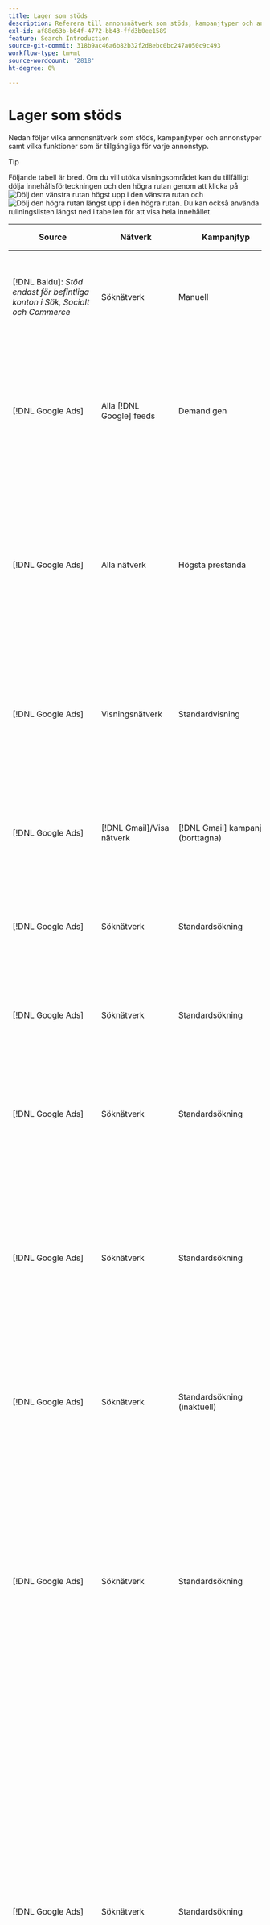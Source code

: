 ```yaml
---
title: Lager som stöds
description: Referera till annonsnätverk som stöds, kampanjtyper och annonstyper.
exl-id: af88e63b-b64f-4772-bb43-ffd3b0ee1589
feature: Search Introduction
source-git-commit: 318b9ac46a6b82b32f2d8ebc0bc247a050c9c493
workflow-type: tm+mt
source-wordcount: '2818'
ht-degree: 0%

---
```


# Lager som stöds

Nedan följer vilka annonsnätverk som stöds, kampanjtyper och annonstyper samt vilka funktioner som är tillgängliga för varje annonstyp.

>[!TIP]
>
>Följande tabell är bred. Om du vill utöka visningsområdet kan du tillfälligt dölja innehållsförteckningen och den högra rutan genom att klicka på ![Dölj den vänstra rutan](/help/dsp/assets/hide-left-pane.png "Dölj den vänstra rutan") högst upp i den vänstra rutan och ![Dölj den högra rutan](/help/dsp/assets/hide-right-pane.png "Dölj den högra rutan") längst upp i den högra rutan. Du kan också använda rullningslisten längst ned i tabellen för att visa hela innehållet.

| Source | Nätverk | Kampanjtyp | Annonstyp | Synkronisera och visa | Skapa/redigera | Spår [^1] | Optimera | Rapport [^2] | Adobe Analytics Support[^3] |
|----|----|----|----|----|----|----|----|----|----|
| [!DNL Baidu]: *Stöd endast för befintliga konton i Sök, Socialt och Commerce* | Söknätverk | Manuell | Text ad | Automatisk synkronisering via API | Skapa/redigera med [kampanjhanteringsvyer](/help/search-social-commerce/campaign-management/campaigns/campaign-management-options.md) och [kalkylblad](/help/search-social-commerce/campaign-management/bulksheets/bulksheet-about.md) | Ja | Kampanjer med enbart manuell CPC-anbudsstrategi | Data på annonsnivå | [!DNL Analytics]-data för sökning, sociala medier och Commerce<br><br>Ad-nivådata från sökning, sociala medier och Commerce till | [!DNL Analytics] |
| [!DNL Google Ads] | Alla [!DNL Google] feeds | Demand gen | Demand Gen carousel ad (multi-image ad)<br><br>Demand Gen image ad<br><br>Demand Gen product ad<br><br>Demand Gen video ad | Automatisk synkronisering via API | Inga alternativ för att skapa/redigera | Ja | Endast Carousel- och bildannonser. Endast hybridportföljer <br><br>Anbud och anbudsstrategimål ställs in på kampanjnivån, tillsammans med kampanjbudgetar, enligt optimeringstypen. | Data på annonsnivå | Data på annonsnivå för Search, Social och Commerce [med den uppgraderade spårningskoden för AMO-ID](/help/integrations/analytics/ids.md#amo-id-formats)[^4]<br><br>Data på annonsnivå från Search, Social och Commerce till | [!DNL Analytics] |
| [!DNL Google Ads] | Alla nätverk | Högsta prestanda | Alla annonstyper | Automatisk synkronisering via API | Skapa/redigera kampanjer och ladda upp annonsresurser i kampanjinställningarna i [!UICONTROL Campaigns] > [!UICONTROL Campaigns]<br><br>Endast nödvändiga inställningar är tillgängliga. Logga in på redigeraren för [!DNL [!DNL Google Ads] Ads] om du vill se valfria inställningar och listgrupper. | Ja | I hybridportföljer anges endast<br><br>mål för anbudsstrategier på kampanjnivå, tillsammans med kampanjbudgetar. | Data på kampanjnivå <br><br>Data för listgrupper är inte tillgängliga och annonsnätverket tillhandahåller inte data på ad-nivå. | [!DNL Analytics]-data för sökning, sociala medier och Commerce<br><br>Kampanjdata från sökning, sociala medier och Commerce till analyser. Kräver den uppgraderade spårningskoden för [AMO ID](/help/integrations/analytics/ids.md#amo-id-formats). |
| [!DNL Google Ads] | Visningsnätverk | Standardvisning | Bildannons | Automatisk synkronisering via API | Redigera URL och status endast med [kalkylblad](/help/search-social-commerce/campaign-management/bulksheets/bulksheet-about.md) | Ja, när du lägger till klickspårningstaggar manuellt för att spåra mallar i annonsnätverket | — | Data på annonsnivå, men inga genomskinliga data | [!DNL Analytics]-data för sökning, sociala medier och Commerce<br><br>Ad-nivådata från sökning, sociala medier och Commerce till analyser, men inga genomskinliga data |
| [!DNL Google Ads] | [!DNL Gmail]/Visa nätverk | [!DNL Gmail] kampanjer (borttagna) | [!DNL Gmail] annons | Ingen synkronisering | Inga alternativ för att skapa/redigera | — | — | Endast äldre kampanjdata | Data från äldre analyser för sökning, sociala medier och Commerce<br><br>Gammala kampanjdata från sökning, sociala medier och Commerce till | [!DNL Analytics] |
| [!DNL Google Ads] | Söknätverk | Standardsökning | Annonsering endast för samtal | Automatisk synkronisering via API | Skapa/redigera med [kampanjhanteringsvyer](/help/search-social-commerce/campaign-management/campaigns/campaign-management-options.md) | Ja, med landningssidans suffix och spårningsmall på kontonivå eller genom att lägga till dem manuellt på annonsnivå i [!DNL [!DNL Google Ads] Ads] Manager | — | Lägg endast till visningar och klickningar på gruppnivå från annonsnätverket - inga intäkter | — |
| [!DNL Google Ads] | Söknätverk | Standardsökning | \[Expanderad\] Dynamisk sökannons | Automatisk synkronisering via API | Skapa/redigera med [kampanjhanteringsvyer](/help/search-social-commerce/campaign-management/campaigns/campaign-management-options.md) och [kalkylblad](/help/search-social-commerce/campaign-management/bulksheets/bulksheet-about.md) | Ja | Ja<br><br>För annonsgrupper när kampanjen anger en webbplatsdomän, annars för dynamiska sökmål. | Kampanj- och annonsgruppsdata<br><br>Annonsnätverket tillhandahåller inte data på annonsnivå. | [!DNL Analytics]-data för sökning, sociala medier och Commerce<br><br>Kampanjdata och annonsgruppsdata från sökning, sociala medier och Commerce till | [!DNL Analytics] |
| [!DNL Google Ads] | Söknätverk | Standardsökning | Utökad textannons (borttagen i juni 2022) | Automatisk synkronisering via API | Ta bara bort med [kampanjhanteringsvyer](/help/search-social-commerce/campaign-management/campaigns/campaign-management-options.md), [kalkylblad](/help/search-social-commerce/campaign-management/bulksheets/bulksheet-about.md) och [lagerhanteringsflöden](/help/search-social-commerce/campaign-management/inventory-feeds/inventory-feeds-about.md) | Ja | — | Data på annonsnivå | [!DNL Analytics]-data för sökning, sociala medier och Commerce<br><br>Ad-nivådata från sökning, sociala medier och Commerce till | [!DNL Analytics] |
| [!DNL Google Ads] | Söknätverk | Standardsökning | Responsiv sökannons | Automatisk synkronisering via API | Skapa/redigera med [kampanjhanteringsvyer](/help/search-social-commerce/campaign-management/campaigns/campaign-management-options.md), [kalkylblad](/help/search-social-commerce/campaign-management/bulksheets/bulksheet-about.md) och [lagerhanteringsflöden](/help/search-social-commerce/campaign-management/inventory-feeds/inventory-feeds-about.md) | Ja | Ja | Data på annonsnivå för alla tillgängliga annonselement<br><br><b>Obs!</b> [!DNL [!DNL Google Ads] Ads] tillhandahåller inte data utanför sina redigeringsprogram om de textkombinationer som visades som annonser. Mer information om rapportering för varje textkombination finns i [[!DNL [!DNL Google Ads] Ads]-dokumentationen](https://support.google.com/google-ads/answer/7684791). | [!DNL Analytics]-data för sökning, sociala medier och Commerce<br><br>Ad-nivådata från sökning, sociala medier och Commerce till | [!DNL Analytics] |
| [!DNL Google Ads] | Söknätverk | Standardsökning (inaktuell) | Text ad | Automatisk synkronisering via API | Statusändringar av befintliga annonser använder endast [kalkylblad](/help/search-social-commerce/campaign-management/bulksheets/bulksheet-about.md) | Ja | Ja | Data på annonsnivå | [!DNL Analytics]-data för sökning, sociala medier och Commerce<br><br>Ad-nivådata från sökning, sociala medier och Commerce till | [!DNL Analytics] |
| [!DNL Google Ads] | Söknätverk | Standardsökning | <i>Tillägg:</i><br><br>Webbplatslänk (konto-, kampanj- och annonsgruppsnivå) | Automatisk synkronisering via API | Skapa/redigera med [kampanjhanteringsvyer](/help/search-social-commerce/campaign-management/campaigns/campaign-management-options.md) och [kalkylblad](/help/search-social-commerce/campaign-management/bulksheets/bulksheet-about.md) | —<br><br>Webbplatslänkar har ett&quot;spårningsmall&quot;-fält, men i Sök, Socialt och Commerce mappas klickningar och resulterande konverteringar till det associerade nyckelordet, inte till den enskilda platslänken. | — Search, Social, &amp; Commerce optimerar inte för webblänken. I stället optimeras det till det nyckelord som är associerat med den annons som innehåller sitelink. | —<br><br>Det finns tillgängliga data för det associerade nyckelordet. I [!DNL Google Ads] kan du se prestandadata på sitelänknivå på fliken [!DNL Campaigns] > [!DNL Ad Extensions].<br><br>Generera en [Transaktionsrapport](/help/search-social-commerce/reports/management/basic-advanced/transaction-report.md) om du vill se vilka individuella konverteringar som har gjorts med ett klick på en länk. Kolumnvärdet [!UICONTROL Link Type] för en sitelink är <code>sl:&lt;Platslänkstext></code>, t.ex. sl:Se Aktuella erbjudanden. | Data för det associerade nyckelordet endast från Search, Social och Commerce till | [!DNL Analytics] |
| [!DNL Google Ads] | Söknätverk | Standardsökning | <i>Andra annonstillägg:</i><br><br>Bildtexttillägg<br><br>Platstillägg<br><br>Telefontillägg | Automatisk synkronisering via API | Hantera pratbubblor och telefontillägg med [kampanjhanteringsvyer](/help/search-social-commerce/campaign-management/campaigns/campaign-management-options.md).<br><br>Platstillägg är inte tillgängliga. Dina befintliga platstilläggsassociationer synkroniseras men kan bara tas bort. | —<br><br>Webbplatslänkar har ett&quot;spårningsmall&quot;-fält, men i Sök, Socialt och Commerce mappas klickningar och resulterande konverteringar till det associerade nyckelordet, inte till den enskilda platslänken.<br><br>Andra typer av annonstillägg har ingen URL att spåra och det går inte att mappa konverteringsdata till dem med Search, Social och Commerce. | — | —<br><br>[!DNL Google Ads] mappar klickningarna på ett tillägg till nyckelordet som är associerat med annonsen som tillägget ingår i.<br><br>Det finns inga kostnadsdata eller klickdata på tilläggsnivån i Sök, Socialt och Commerce. I [!DNL Google Ads] kan du se kostnad och klicka på data på tilläggsnivån på fliken [!DNL Campaigns] > [!DNL Ad Extensions] .<br><br>Generera en [Transaktionsrapport](/help/search-social-commerce/reports/management/basic-advanced/transaction-report.md) om du vill se vilka individuella konverteringar som har gjorts med ett klick på en webbplatslänk. Kolumnen [!UICONTROL Link Type] för en platslänkar är <code>sl:&lt;Platslänkstext></code>, t.ex. sl:Se Aktuella erbjudanden. | Data för det associerade nyckelordet endast från Search, Social och Commerce till | [!DNL Analytics] |
| [!DNL Google Ads] | Shoppingnätverk | Standard shopping | Butiksannons (Creative type &quot;Product&quot;) | Automatisk synkronisering via API | Annonskopian genereras automatiskt för produktgrupper i annonsgruppen. Redigera annonsstatus endast med [bulksheets](/help/search-social-commerce/campaign-management/bulksheets/bulksheet-about.md) och [lagerhanteringsflöden](/help/search-social-commerce/campaign-management/inventory-feeds/inventory-feeds-about.md)<br><br>Du kan skapa de överordnade kampanjerna, annonsgrupperna och produktgrupperna och redigera deras status endast med hjälp av [kampanjhanteringsvyer](/help/search-social-commerce/campaign-management/campaigns/campaign-management-options.md), [bulksheets](/help/search-social-commerce/campaign-management/bulksheets/bulksheet-about.md) och [lagerhanteringsflöden](/help/search-social-commerce/campaign-management/inventory-feeds/inventory-feeds-about.md). | Ja, när du lägger till klickspårningstaggar manuellt för att spåra mallar i annonsnätverket | Ja | Kampanj-, annonsgrupps- och produktgruppsdata [!DNL Google Ads] tillhandahåller inte data på annonsnivå för shoppingkampanjer. | [!DNL Analytics]-data för sökning, sociala medier och Commerce<br><br>Kampanj-, annonsgrupps- och produktgruppsdata från sökning, sociala medier och Commerce till | [!DNL Analytics] |
| [!DNL Google Ads] | [!DNL YouTube] | Video | Videoannons | Synkronisering via API kräver [deltagande](/help/search-social-commerce/tools/sync-inventory.md)<br><br>Endast grundläggande annonsinformation, utan miniatyrbilder | Inga alternativ för att skapa/redigera | Ja, när du lägger till klickspårningstaggar manuellt för att spåra mallar i annonsnätverket | Kampanjer med anbudsstrategin [!UICONTROL Maximize Conversions] i hybridportföljer <br><br>Den hybridportföljen får endast innehålla [!DNL YouTube] kampanjer. | Kampanj- och annonsgruppsdata<br><br>Annonsnätverket tillhandahåller inte data på annonsnivå. | [!DNL Analytics]-data för sökning, sociala medier och Commerce<br><br>Kampanjdata och annonsgruppsdata från sökning, sociala medier och Commerce till | [!DNL Analytics] |
| [!DNL Microsoft Advertising] | Alla nätverk | Högsta prestanda | Alla annonstyper | Automatisk synkronisering via API | Skapa/redigera kampanjer i [!UICONTROL Campaigns] > [!UICONTROL Campaigns]. | Ja | I hybridportföljer anges endast<br><br>mål för anbudsstrategier på kampanjnivå, tillsammans med kampanjbudgetar. | Resursgruppsdata<br><br>Annonsnätverket tillhandahåller inte data på annonsnivå. | [!DNL Analytics] data för sökning, sociala medier och Commerce<br><br>Resursgruppsdata från sökning, sociala medier och Commerce till | [!DNL Analytics] |
| [!DNL Microsoft Advertising] | Målgruppsnätverk | Målgruppskampanjtyper: <br><br>[!UICONTROL Audience (image)] och [!UICONTROL Audience] (feed)) | Responsiv annons<br><br>Inkluderar bildbaserade annonser och produktfeedbaserade annonser endast för målgruppsnätverket | Automatisk synkronisering via API | Skapa/redigera med [kampanjhanteringsvyer](/help/search-social-commerce/campaign-management/campaigns/campaign-management-options.md) och [kalkylblad](/help/search-social-commerce/campaign-management/bulksheets/bulksheet-about.md) | Ja | Förbättrade CPC-kampanjer (eCPC), kampanjer med anbudsstrategin [!UICONTROL Maximize Conversions] i hybridportföljer | Data på annonsnivå | [!DNL Analytics]-data för sökning, sociala medier och Commerce<br><br>Ad-nivådata från sökning, sociala medier och Commerce till | [!DNL Analytics] |
| [!DNL Microsoft Advertising] | Målgruppsnätverk | [!UICONTROL Audience Video] | Responsiv annons | Automatisk synkronisering via API | Skapa överordnade kampanjer och annonsgrupper med [kampanjhanteringsvyer](/help/search-social-commerce/campaign-management/campaigns/campaign-management-options.md). | Ja | Ja för förbättrade CPC-kampanjer (eCPC)<br><br>Inte tillgängligt för CPM-kampanjer | Data på annonsnivå | [!DNL Analytics]-data för sökning, sociala medier och Commerce<br><br>Ad-nivådata från sökning, sociala medier och Commerce till | [!DNL Analytics] |
| [!DNL Microsoft Advertising] | Målgruppsnätverk | [!UICONTROL Audience CTV Video] | Responsiv annons | Automatisk synkronisering via API | Skapa överordnade kampanjer och annonsgrupper med [kampanjhanteringsvyer](/help/search-social-commerce/campaign-management/campaigns/campaign-management-options.md). | Ja | Ja för förbättrade CPC-kampanjer (eCPC)<br><br>Inte tillgängligt för CPM-kampanjer | Data på annonsnivå | [!DNL Analytics]-data för sökning, sociala medier och Commerce<br><br>Ad-nivådata från sökning, sociala medier och Commerce till | [!DNL Analytics] |
| [!DNL Microsoft Advertising] | Målgruppsnätverk | Sök | Utökad text och med [!DNL Prefer Audience Ad Format] markerat | Automatisk synkronisering via API | Skapa/redigera med [kampanjhanteringsvyer](/help/search-social-commerce/campaign-management/campaigns/campaign-management-options.md)<br><br>Inget stöd för bildtillägg | Ja | Ja | Data på annonsnivå | [!DNL Analytics]-data för sökning, sociala medier och Commerce<br><br>Ad-nivådata från sökning, sociala medier och Commerce till | [!DNL Analytics] |
| [!DNL Microsoft Advertising] | Målgrupps- och söknätverk | Shoppingkampanjer för varumärken:<br><br>Varumärkesshopping: använder anbudsstrategin [!UICONTROL Manual CPC]<br><br>Varumärkeskampanjer: använder anbudsstrategin [!UICONTROL Cost per Sale] | Produktannons | Automatisk synkronisering via API | Skapa den överordnade kampanjen, annonsgruppen och produktgrupperna med hjälp av [kampanjhanteringsvyer](/help/search-social-commerce/campaign-management/campaigns/campaign-management-options.md). | Ja | Nej | Produktgruppnivådata | [!DNL Analytics] data för sökning, sociala medier och Commerce<br><br>Produktgruppsdata från sökning, sociala medier och Commerce till | [!DNL Analytics] |
| [!DNL Microsoft Advertising] | [!DNL Microsoft Store] | Butiksannons | Produktannons | Automatisk synkronisering via API | Skapa den överordnade kampanjen, annonsgruppen och produktgrupperna med hjälp av [kampanjhanteringsvyer](/help/search-social-commerce/campaign-management/campaigns/campaign-management-options.md). | Ja | Ja för [!UICONTROL Manual CPC] kampanjer. <br><br>Inte tillgängligt för [!UICONTROL Manual CPA] kampanjer. | Produktgruppnivådata | [!DNL Analytics] data för sökning, sociala medier och Commerce<br><br>Produktgruppsdata från sökning, sociala medier och Commerce till | [!DNL Analytics] |
| [!DNL Microsoft Advertising] | Söknätverk | Sök | \[Expanderad\] Dynamisk sökannons | Automatisk synkronisering via API | Skapa/redigera med [kampanjhanteringsvyer](/help/search-social-commerce/campaign-management/campaigns/campaign-management-options.md) och [kalkylblad](/help/search-social-commerce/campaign-management/bulksheets/bulksheet-about.md) | Ja | Ja | Data på annonsnivå | [!DNL Analytics]-data för sökning, sociala medier och Commerce<br><br>Ad-nivådata från sökning, sociala medier och Commerce till | [!DNL Analytics] |
| [!DNL Microsoft Advertising] | Söknätverk | Sök | Expanderad textannons (borttagen i februari 2023) | Automatisk synkronisering via API | Redigera status för befintliga annonser endast med [kampanjhanteringsvyer](/help/search-social-commerce/campaign-management/campaigns/campaign-management-options.md), [kalkylblad](/help/search-social-commerce/campaign-management/bulksheets/bulksheet-about.md) och [lagerhanteringsflöden](/help/search-social-commerce/campaign-management/inventory-feeds/inventory-feeds-about.md) | Ja | Ja | Data på annonsnivå | [!DNL Analytics]-data för sökning, sociala medier och Commerce<br><br>Ad-nivådata från sökning, sociala medier och Commerce till | [!DNL Analytics] |
| [!DNL Microsoft Advertising] | Söknätverk | Sök | Multimediareklam | Automatisk synkronisering via API | Skapa/redigera med [kampanjhanteringsvyer](/help/search-social-commerce/campaign-management/campaigns/campaign-management-options.md). Redigera stöd även för status och URL:er endast i [kalkylblad](/help/search-social-commerce/campaign-management/bulksheets/bulksheet-about.md) | Ja | Ja | Data på annonsnivå | [!DNL Analytics]-data för sökning, sociala medier och Commerce<br><br>Ad-nivådata från sökning, sociala medier och Commerce till | [!DNL Analytics] |
| [!DNL Microsoft Advertising] | Söknätverk | Sök | Responsiv sökannons | Automatisk synkronisering via API | Skapa/redigera med [kampanjhanteringsvyer](/help/search-social-commerce/campaign-management/campaigns/campaign-management-options.md), [kalkylblad](/help/search-social-commerce/campaign-management/bulksheets/bulksheet-about.md) och [lagerhanteringsflöden](/help/search-social-commerce/campaign-management/inventory-feeds/inventory-feeds-about.md) | Ja | Ja | Data på annonsnivå | [!DNL Analytics]-data för sökning, sociala medier och Commerce<br><br>Ad-nivådata från sökning, sociala medier och Commerce till | [!DNL Analytics] |
| [!DNL Microsoft Advertising] | Söknätverk | Sök | Standard text ad (utgått 2017) | Automatisk synkronisering via API | Redigera bara med [kampanjhanteringsvyer](/help/search-social-commerce/campaign-management/campaigns/campaign-management-options.md) och [kalkylblad](/help/search-social-commerce/campaign-management/bulksheets/bulksheet-about.md) | Ja | Ja | Data på annonsnivå | [!DNL Analytics]-data för sökning, sociala medier och Commerce<br><br>Ad-nivådata från sökning, sociala medier och Commerce till | [!DNL Analytics] |
| [!DNL Microsoft Advertising] | Söknätverk | Standardsökning | <i>Lägg till tillägg:</i><br><br>Sitelink (kampanjnivå) | Automatisk synkronisering via API | Skapa/redigera med [kampanjhanteringsvyer](/help/search-social-commerce/campaign-management/campaigns/campaign-management-options.md) och [kalkylblad](/help/search-social-commerce/campaign-management/bulksheets/bulksheet-about.md) | —<br><br>Sitelinks på kampanjnivå har ett [!UICONTROL Tracking Template]-fält, men i Sök, Socialt och Commerce mappas klickningar och resulterande konverteringar till det associerade nyckelordet, inte till den enskilda sitelänken. | —<br><br>Search, Social, &amp; Commerce optimerar inte för webblänken. I stället optimeras det till det nyckelord som är associerat med den annons som innehåller sitelink. | —<br><br>Det finns tillgängliga data för det associerade nyckelordet. Använd [!DNL Microsoft Advertising]-annonsredigeraren för prestandadata på sitelänknivå.<br><br>Generera en [Transaktionsrapport](/help/search-social-commerce/reports/management/basic-advanced/transaction-report.md) om du vill se vilka individuella konverteringar som har gjorts med ett klick på en länk. Kolumnen [!UICONTROL Link Type] för en platslänkar är <code>sl:&lt;Platslänkstext></code>, t.ex. sl:Se Aktuella erbjudanden. | Data för det associerade nyckelordet endast från Search, Social och Commerce till | [!DNL Analytics] |
| [!DNL Microsoft Advertising] | Shoppingnätverk | Standard Shopping | Produktannons | Automatisk synkronisering via API | Skapa/redigera endast kampanjrader med [kampanjhanteringsvyer](/help/search-social-commerce/campaign-management/campaigns/campaign-management-options.md) och [kalkylblad](/help/search-social-commerce/campaign-management/bulksheets/bulksheet-about.md); annonser genereras automatiskt. Du kan skapa den överordnade kampanjen, annonsgruppen och produktgrupperna med hjälp av [kampanjhanteringsvyer](/help/search-social-commerce/campaign-management/campaigns/campaign-management-options.md), [bulksheets](/help/search-social-commerce/campaign-management/bulksheets/bulksheet-about.md) och [lagerhanteringsflöden](/help/search-social-commerce/campaign-management/inventory-feeds/inventory-feeds-about.md). | Ja, när du lägger till klickspårningstaggar manuellt för att spåra mallar i annonsnätverket | Ja | Data på annonsnivå<br><br>Generera en [Transaktionsrapport](/help/search-social-commerce/reports/management/basic-advanced/transaction-report.md) om du vill se vilka individuella konverteringar som ett klick har resulterat i. Kolumnen [!UICONTROL Link Type] för en produktlista är `pla:&lt;product ID&gt;`, till exempel pla:8525822. | [!DNL Analytics]-data för sökning, sociala medier och Commerce<br><br>Ad-nivådata från sökning, sociala medier och Commerce till | [!DNL Analytics] |
| [!DNL Microsoft Advertising] | Shoppingnätverk: Smart shopping | Smart Shopping (funktionen Beta i Search, Social och Commerce) | Produktannons | Automatisk synkronisering via API som standard, men kan [avanmäts](/help/search-social-commerce/tools/sync-inventory.md) | Inga alternativ för att skapa/redigera | Ja, när du lägger till klickspårningstaggar manuellt för att spåra mallar i annonsnätverket | Sök efter kampanjer med offertstrategierna [!UICONTROL Maximize Conversion Value] och [!UICONTROL tROAS] endast i hybridportföljer<br><br>Målet får endast innehålla [!DNL Adobe] mätvärden och du måste aktivera överföring av mål för sökning, sociala medier och Commerce till [!DNL Microsoft Advertising]. | Data på annonsnivå<br><br>Generera en [Transaktionsrapport](/help/search-social-commerce/reports/management/basic-advanced/transaction-report.md) om du vill se vilka individuella konverteringar som ett klick har resulterat i. Kolumnen [!UICONTROL Link Type] för en produktlista är `pla:&lt;product ID&gt;`, till exempel pla:8525822. | [!DNL Analytics]-data för sökning, sociala medier och Commerce<br><br>Ad-nivådata från sökning, sociala medier och Commerce till | [!DNL Analytics] |
| [!DNL Naver] | Söknätverk | Webbplats | Text ad | —<br><br>Ingen synkronisering, men du kan manuellt replikera kontostrukturen och överföra daglig trafikstatistik för rapportering och konverteringsattribuering<br><br>Se &quot;[Implementera [!DNL Naver] konton med endast spårning](/help/search-social-commerce/campaign-management/naver-tracking-only-account-implement.md)&quot;. | Inga alternativ för att skapa/redigera<br><br>Du kan replikera/redigera kontostrukturen manuellt med hjälp av [bulkbladsmallar](/help/search-social-commerce/campaign-management/bulksheets/bulksheet-about.md). | Ja, när du lägger till klickspårningstaggar i nyckelordsinställningarna i annonsnätverket | —<br><br>Ingen budgivning | Data på annonsnivå | [!DNL Analytics] data till Search, Social och Commerce, men inte tvärtom |
| [!DNL Pinterest] (Synkroniseringsstöd upphörde 2022) | Söknätverk | Trafikkampanjer med enbart sökannonser och annonsgrupper med nyckelordsanpassning | Upphöjt stift | Ingen synkronisering<br><br>Äldre kontoinformation fram till den 21 juli 2022 är tillgänglig som skrivskyddad. | Inga alternativ för att skapa/redigera | — | — | Endast gamla visningar och klickningar på annonsnivå från Pinterest, men inga intäkter, synkade fram till den 21 juli 2022. | [!DNL Analytics] data till Search, Social och Commerce, men inte tvärtom |
| [!DNL Yahoo! Display Network] | Visningsnätverk | Visa | Banderollannons, responsiv bildannons | Automatisk synkronisering via API, men skrivskyddad | Inga alternativ för att skapa/redigera | Ja, när du lägger till klickspårningstaggar manuellt för att spåra mallar i annonsnätverket | Kampanjer med [!UICONTROL Manual CPC] budstrategi gäller bara<br><br>Samma bud gäller för alla annonser i en annonsgrupp. | Data på annonsnivå | [!DNL Analytics]-data för sökning, sociala medier och Commerce<br><br>Ad-nivådata från sökning, sociala medier och Commerce till | [!DNL Analytics] |
| [!DNL Yahoo! Display Network] | Söknätverk | Sök | Textannons (lång och kort) | Automatisk synkronisering via API | Inga alternativ för att skapa/redigera | Ja, när du lägger till klickspårningstaggar manuellt för att spåra mallar i annonsnätverket | Kampanjer med manuell CPC-anbudsstrategi bara<br><br>Samma bud gäller för alla annonser i en annonsgrupp. | Data på annonsnivå | [!DNL Analytics]-data för sökning, sociala medier och Commerce<br><br>Ad-nivådata från sökning, sociala medier och Commerce till | [!DNL Analytics] |
| [!DNL Yahoo! Japan Ads] | Söknätverk | Sponsrad sökning | Utökad text ad<br><br> (endast äldre annonser, borttagen i september 2022 i stället för responsiv sökning) | Automatisk synkronisering via API | Ta endast bort med [kampanjhanteringsvyer](/help/search-social-commerce/campaign-management/campaigns/campaign-management-options.md), [kalkylblad](/help/search-social-commerce/campaign-management/bulksheets/bulksheet-about.md) och [lagerhanteringsflöden](/help/search-social-commerce/campaign-management/inventory-feeds/inventory-feeds-about.md) | Ja | Kampanjer med bara [!UICONTROL Manual CPC] budstrategi | Data på annonsnivå | [!DNL Analytics]-data för sökning, sociala medier och Commerce<br><br>Ad-nivådata från sökning, sociala medier och Commerce till | [!DNL Analytics] |
| [!DNL Yahoo! Japan Ads] | Söknätverk | Sponsrad sökning | Responsiv sökannons | Automatisk synkronisering via API | Inga alternativ för att skapa/redigera | Ja, när du lägger till klickspårningstaggar manuellt i annonsnätverket | Kampanjer med bara [!UICONTROL Manual CPC] budstrategi | Data på annonsnivå | [!DNL Analytics]-data för sökning, sociala medier och Commerce<br><br>Ad-nivådata från sökning, sociala medier och Commerce till | [!DNL Analytics] |
| [!DNL Yahoo! Japan Ads] | Söknätverk | Sponsrad sökning | Standard text ad (utgått 2017) | Automatisk synkronisering via API | Ta endast bort med [kalkylblad](/help/search-social-commerce/campaign-management/bulksheets/bulksheet-about.md) | Ja | Kampanjer med bara [!UICONTROL Manual CPC] budstrategi | Data på annonsnivå | [!DNL Analytics]-data för sökning, sociala medier och Commerce<br><br>Ad-nivådata från sökning, sociala medier och Commerce till | [!DNL Analytics] |
| [!DNL Yahoo Native] (Synkroniseringsstöd upphörde 2022) | Inbyggt nätverk | Inbyggt | Text ad | Ingen synkronisering<br><br>Äldre kontoinformation fram till den 10 mars 2022 är tillgänglig som skrivskyddad. | Inga alternativ för att skapa/redigera | — | — | —<br><br>Gamla annonsnivådata som synkroniserades till och med den 10 mars 2022. | [!DNL Analytics] data till Search, Social och Commerce, men inte tvärtom |
| [!DNL Yandex] | Söknätverk | Sök | Text ad | Automatisk synkronisering via API | Skapa/redigera med [kampanjhanteringsvyer](/help/search-social-commerce/campaign-management/campaigns/campaign-management-options.md), [kalkylblad](/help/search-social-commerce/campaign-management/bulksheets/bulksheet-about.md) och [lagerhanteringsflöden](/help/search-social-commerce/campaign-management/inventory-feeds/inventory-feeds-about.md) | Ja | Kampanjer med endast CPC:s anbudsstrategi | Data på annonsnivå | [!DNL Analytics]-data för sökning, sociala medier och Commerce<br><br>Ad-nivådata från sökning, sociala medier och Commerce till | [!DNL Analytics] |
| [!DNL Yandex] | Visningsnätverk | Visa/Innehåll | Text ad | Automatisk synkronisering via API | Skapa/redigera med [kampanjhanteringsvyer](/help/search-social-commerce/campaign-management/campaigns/campaign-management-options.md), [kalkylblad](/help/search-social-commerce/campaign-management/bulksheets/bulksheet-about.md) och [lagerhanteringsflöden](/help/search-social-commerce/campaign-management/inventory-feeds/inventory-feeds-about.md) | Ja | Kampanjer med endast CPC:s anbudsstrategi | Data på annonsnivå | [!DNL Analytics]-data för sökning, sociala medier och Commerce<br><br>Ad-nivådata från sökning, sociala medier och Commerce till | [!DNL Analytics] |

[^1]: När du aktiverar spårningsinställningarna [!UICONTROL EF Redirect] och [!UICONTROL Auto Upload] för en aktiv kampanj (antingen inställda på kampanjnivå eller ärvda från kontoinställningarna) för de flesta annonsnätverk och kampanjtyper, skapas och överförs spårnings-URL:er automatiskt för annonseringsgruppskomponenterna till annonsnätverket varje gång de synkroniseras med annonsnätverket. Annars måste du generera spårnings-URL:er och lägga till dem i inställningarna för konto-, kampanj- eller kampanjkomponenten. Se &quot;[När och hur klickspårnings-URL:er ska genereras per annonsnätverk och objekt](/help/search-social-commerce/tracking/click-tracking-ways-to-generate.md).&quot;

[^2]: Se &quot;Godtagbara portföljtyper efter kampanjanbudsstrategi&quot; i optimeringshandboken, som är tillgänglig via Sök, Social och Commerce.

[^3]: Kräver integrering med Adobe Analytics. Se [Översikt över Analytics for Adobe Advertising](https://experienceleague.adobe.com/docs/advertising/integrations/analytics/overview.html).

[^4]: [!DNL Analytics] data skickas till Search, Social och Commerce med den uppgraderade spårningsparametern för AMO ID (med början från `s_kwcid`), oavsett vilket AMO ID-format du vanligtvis använder för kontot. Om du vanligtvis använder den äldre versionen av AMO ID rekommenderar vi att du uppgraderar till det nya AMO ID-formatet för att få en så bra upplevelse som möjligt. Men även om era klicknings-/kostnadsdata och intäktsdata spåras med olika AMO-ID:n, klassificeras båda datauppsättningarna fullständigt och slås samman under samma kampanj och konto.
